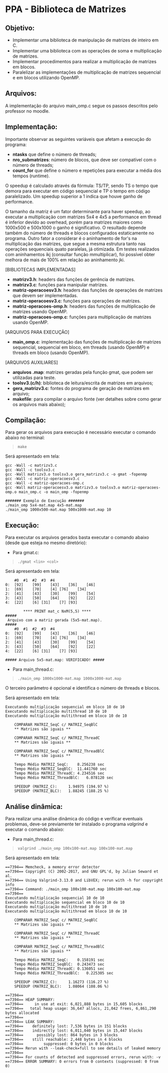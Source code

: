 # PPA - Biblioteca de Matrizes

## Objetivo:
- Implementar uma biblioteca de manipulação de matrizes de inteiro em C.
- Implementar uma biblioteca com as operações de soma e multiplicação de matrizes.
- Implementar procedimentos para realizar a multiplicação de matrizes em blocos.
- Paralelizar as implementações de multiplicação de matrizes sequencial e em blocos utilizando OpenMP.

## Arquivos:

A implementação do arquivo main_omp.c segue os passos descritos pelo professor no moodle.

## Implementação:

Importante observar as seguintes variáveis que afetam a execução do programa:
- **ntasks** que define o número de threads;
- **nro_submatrizes**: número de blocos, que deve ser compatível com o número de threads;
- **count_for** que define o número e repetições para executar a média dos tempos (runtime).

O speedup é calculado através da fórmula: TS/TP, sendo TS o tempo que demora para executar em código sequencial e TP o tempo em código paralelizado. Um speedup superior a 1 indica que houve ganho de performance.

O tamanho da matriz é um fator determinante para haver speedup, ao executar a multiplicação com matrizes 5x4 e 4x5 a performance em thread é inferior devido ao overhead, porém para matrizes maiores como 1000x500 e 500x1000 o ganho é significativo. O resultado depende também do número de threads e blocos configurados estaticamente no programa. Outro fator a considerar é o aninhamento de for's na multiplicação das matrizes, que segue a mesma estrutura tanto nas operações sequenciais quato paralelas, já otimizada. Em testes realizados com aninhamentos ikj (consultar função mmultiplicar), foi possível obter melhora de mais de 100% em relação ao aninhamento jki.

[BIBLIOTECAS IMPLEMENTADAS]
- **matrizv3.h**: headers das funções de gerência de matrizes.
- **matrizv3.c**: funções para manipular matrizes.
- **matriz-operacoesv3.h**: headers das funções de operações de matrizes que devem ser implementadas.
- **matriz-operacoesv3.c**: funções para operações de matrizes.
- **matriz-operacoes-omp.h**: headers das funções de multiplicação de matrizes usando OpenMP.
- **matriz-operacoes-omp.c**: funções para multiplicação de matrizes usando OpenMP.

[ARQUIVOS PARA EXECUÇÃO]
- **main_omp.c**: implementação das funções de multiplicação de matrizes sequencial, sequencial em bloco, em threads (usando OpenMP) e threads em bloco (usando OpenMP).

[ARQUIVOS AUXILIARES]
- **arquivos .map**: matrizes geradas pela função gmat, que podem ser utilizadas para teste.
- **toolsv3.(c/h)**: biblioteca de leitura/escrita de matrizes em arquivos;
- **gera_matrizv3.c**: fontes do programa de geração de matrizes em arquivo;
- **makefile**: para compilar o arquivo fonte (ver detalhes sobre como gerar os arquivos mais abaixo);

## Compilação:

Para gerar os arquivos para execução é necessário executar o comando abaixo no terminal:

> `make`

Será apresentado em tela:
```
gcc -Wall -c matrizv3.c
gcc -Wall -c toolsv3.c
gcc -Wall matrizv3.o toolsv3.o gera_matrizv3.c -o gmat -fopenmp
gcc -Wall -c matriz-operacoesv3.c
gcc -Wall -c matriz-operacoes-omp.c
gcc -Wall matriz-operacoesv3.o matrizv3.o toolsv3.o matriz-operacoes-omp.o main_omp.c -o main_omp -fopenmp

####### Exemplo de Execução #######
./main_omp 5x4-mat.map 4x5-mat.map
./main_omp 1000x500-mat.map 500x1000-mat.map 10
```

## Execução:

Para executar os arquivos gerados basta executar o comando abaixo (desde que esteja no mesmo diretório):

- Para gmat.c:
> `./gmat <lin> <col>`

Será apresentado em tela:
```
	#0	#1	#2	#3	#4	
0:	[92]	[99]	[43]	[36]	[46]	
1:	[69]	[70]	[4]	[76]	[34]	
2:	[41]	[43]	[30]	[99]	[54]	
3:	[43]	[50]	[64]	[92]	[22]	
4:	[22]	[6]	[31]	[7]	[93]	

		**** PRINT mat_c NxM(5,5) **** 
#####
 Arquivo com a matriz gerada (5x5-mat.map).
#####
	#0	#1	#2	#3	#4	
0:	[92]	[99]	[43]	[36]	[46]	
1:	[69]	[70]	[4]	[76]	[34]	
2:	[41]	[43]	[30]	[99]	[54]	
3:	[43]	[50]	[64]	[92]	[22]	
4:	[22]	[6]	[31]	[7]	[93]	

##### Arquivo 5x5-mat.map: VERIFICADO! #####
```

- Para main_thread.c:
> `./main_omp 1000x1000-mat.map 1000x1000-mat.map`

O terceiro parâmetro é opcional e identifica o número de threads e blocos.

Será apresentado em tela:
```Executando multiplicação sequencial 10 de 10
Executando multiplicação sequencial em bloco 10 de 10
Executando multiplicação multithread 10 de 10
Executando multiplicação multithread em bloco 10 de 10

	COMPARAR MATRIZ_SeqC c/ MATRIZ_SeqBlC
	** Matrizes são iguais **

	COMPARAR MATRIZ_SeqC c/ MATRIZ_ThreadC
	** Matrizes são iguais **

	COMPARAR MATRIZ_SeqC c/ MATRIZ_ThreadBlC
	** Matrizes são iguais **

	Tempo Médio MATRIZ_SeqC:	8.256238 sec 
	Tempo Médio MATRIZ_SeqBlC:	11.441760 sec
	Tempo Médio MATRIZ_ThreadC:	4.234516 sec 
	Tempo Médio MATRIZ_ThreadBlC:	6.078120 sec 

	SPEEDUP (MATRIZ_C): 	1.94975 (194.97 %)
	SPEEDUP (MATRIZ_BLC): 	1.88245 (188.25 %)
```

## Análise dinâmica:

Para realizar uma análise dinâmica do código e verificar eventuais problemas, deve-se previamente ter instalado o programa *valgrind* e executar o comando abaixo:

- Para main_thread.c:
> `valgrind ./main_omp 100x100-mat.map 100x100-mat.map `

Será apresentado em tela:
```
==7394== Memcheck, a memory error detector
==7394== Copyright (C) 2002-2017, and GNU GPL'd, by Julian Seward et al.
==7394== Using Valgrind-3.13.0 and LibVEX; rerun with -h for copyright info
==7394== Command: ./main_omp 100x100-mat.map 100x100-mat.map
==7394== 
Executando multiplicação sequencial 10 de 10
Executando multiplicação sequencial em bloco 10 de 10
Executando multiplicação multithread 10 de 10
Executando multiplicação multithread em bloco 10 de 10

	COMPARAR MATRIZ_SeqC c/ MATRIZ_SeqBlC
	** Matrizes são iguais **

	COMPARAR MATRIZ_SeqC c/ MATRIZ_ThreadC
	** Matrizes são iguais **

	COMPARAR MATRIZ_SeqC c/ MATRIZ_ThreadBlC
	** Matrizes são iguais **

	Tempo Médio MATRIZ_SeqC:	0.158191 sec 
	Tempo Médio MATRIZ_SeqBlC:	0.243473 sec
	Tempo Médio MATRIZ_ThreadC:	0.136051 sec 
	Tempo Médio MATRIZ_ThreadBlC:	0.225305 sec 

	SPEEDUP (MATRIZ_C): 	1.16273 (116.27 %)
	SPEEDUP (MATRIZ_BLC): 	1.08064 (108.06 %)

==7394== 
==7394== HEAP SUMMARY:
==7394==     in use at exit: 6,021,888 bytes in 15,605 blocks
==7394==   total heap usage: 36,647 allocs, 21,042 frees, 6,861,290 bytes allocated
==7394== 
==7394== LEAK SUMMARY:
==7394==    definitely lost: 7,536 bytes in 151 blocks
==7394==    indirectly lost: 6,011,040 bytes in 15,447 blocks
==7394==      possibly lost: 864 bytes in 3 blocks
==7394==    still reachable: 2,448 bytes in 4 blocks
==7394==         suppressed: 0 bytes in 0 blocks
==7394== Rerun with --leak-check=full to see details of leaked memory
==7394== 
==7394== For counts of detected and suppressed errors, rerun with: -v
==7394== ERROR SUMMARY: 0 errors from 0 contexts (suppressed: 0 from 0)
```